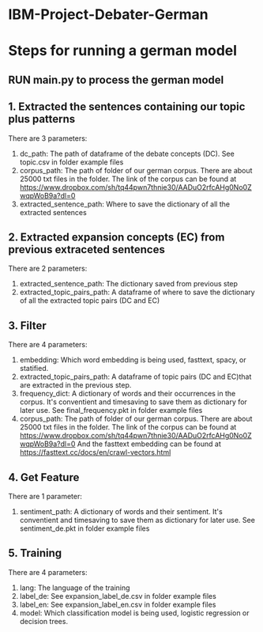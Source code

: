 # IBM-Project-Debater-German

# Steps for running a german model
RUN main.py to process the german model
---------------------------------------
## 1. Extracted the sentences containing our topic plus patterns
There are 3 parameters:
1. dc_path: The path of dataframe of the debate concepts (DC). See topic.csv in folder example files
2. corpus_path: The path of folder of our german corpus. There are about 25000 txt files in the folder. The link of the corpus can be found at https://www.dropbox.com/sh/tq44pwn7thnie30/AADuO2rfcAHg0No0ZwqpWoB9a?dl=0
3. extracted_sentence_path: Where to save the dictionary of all the extracted sentences
## 2. Extracted expansion concepts (EC) from previous extraceted sentences
There are 2 parameters:
1. extracted_sentence_path: The dictionary saved from previous step
2. extracted_topic_pairs_path: A dataframe of where to save the dictionary of all the extracted topic pairs (DC and EC)
## 3. Filter
There are 4 parameters:
1. embedding: Which word embedding is being used, fasttext, spacy, or statified. 
2. extracted_topic_pairs_path: A dataframe of topic pairs (DC and EC)that are extracted in the previous step.
3. frequency_dict: A dictionary of words and their occurrences in the corpus. It's conventient and timesaving to save them as dictionary for later use. See final_frequency.pkt in folder example files
4. corpus_path: The path of folder of our german corpus. There are about 25000 txt files in the folder. The link of the corpus can be found at https://www.dropbox.com/sh/tq44pwn7thnie30/AADuO2rfcAHg0No0ZwqpWoB9a?dl=0
And the fasttext embedding can be found at https://fasttext.cc/docs/en/crawl-vectors.html
## 4. Get Feature
There are 1 parameter:
1. sentiment_path: A dictionary of words and their sentiment. It's conventient and timesaving to save them as dictionary for later use. See sentiment_de.pkt in folder example files
## 5. Training
There are 4 parameters:
1. lang: The language of the training
2. label_de: See expansion_label_de.csv in folder example files
3. label_en: See expansion_label_en.csv in folder example files
4. model: Which classification model is being used, logistic regression or decision trees.


